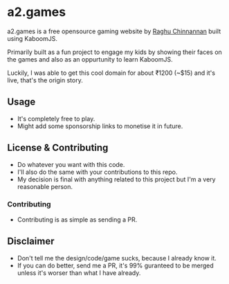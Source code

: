 # a2.games

a2.games is a free opensource gaming website by [Raghu Chinnannan](https://raghu.ch) built using KaboomJS. 

Primarily built as a fun project to engage my kids by showing their faces on the games and also as an oppurtunity to learn KaboomJS.

Luckily, I was able to get this cool domain for about ₹1200 (~$15) and it's live, that's the origin story.

## Usage
- It's completely free to play.
- Might add some sponsorship links to monetise it in future.

## License & Contributing
- Do whatever you want with this code.
- I'll also do the same with your contributions to this repo.
- My decision is final with anything related to this project but I'm a very reasonable person.

### Contributing
- Contributing is as simple as sending a PR. 

## Disclaimer
- Don't tell me the design/code/game sucks, because I already know it.
- If you can do better, send me a PR, it's 99% guranteed to be merged unless it's worser than what I have already.
